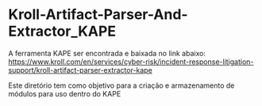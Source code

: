 # Kroll-Artifact-Parser-And-Extractor_KAPE
A ferramenta KAPE ser encontrada e baixada no link abaixo:
https://www.kroll.com/en/services/cyber-risk/incident-response-litigation-support/kroll-artifact-parser-extractor-kape

Este diretório tem como objetivo para a criação e armazenamento de módulos para uso dentro do KAPE
